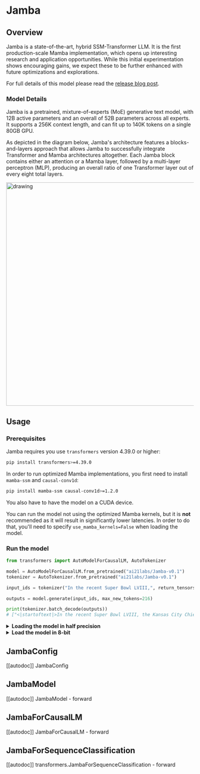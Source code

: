 <!--Copyright 2024 The HuggingFace Team. All rights reserved.

Licensed under the Apache License, Version 2.0 (the "License"); you may not use this file except in compliance with
the License. You may obtain a copy of the License at

http://www.apache.org/licenses/LICENSE-2.0

Unless required by applicable law or agreed to in writing, software distributed under the License is distributed on
an "AS IS" BASIS, WITHOUT WARRANTIES OR CONDITIONS OF ANY KIND, either express or implied. See the License for the
specific language governing permissions and limitations under the License.

⚠️ Note that this file is in Markdown but contain specific syntax for our doc-builder (similar to MDX) that may not be
rendered properly in your Markdown viewer.

-->

# Jamba

## Overview

Jamba is a state-of-the-art, hybrid SSM-Transformer LLM. It is the first production-scale Mamba implementation, which opens up interesting research and application opportunities. While this initial experimentation shows encouraging gains, we expect these to be further enhanced with future optimizations and explorations.

For full details of this model please read the [release blog post](https://www.ai21.com/blog/announcing-jamba).

### Model Details

Jamba is a pretrained, mixture-of-experts (MoE) generative text model, with 12B active parameters and an overall of 52B parameters across all experts. It supports a 256K context length, and can fit up to 140K tokens on a single 80GB GPU.

As depicted in the diagram below, Jamba's architecture features a blocks-and-layers approach that allows Jamba to successfully integrate Transformer and Mamba architectures altogether. Each Jamba block contains either an attention or a Mamba layer, followed by a multi-layer perceptron (MLP), producing an overall ratio of one Transformer layer out of every eight total layers.

<img src="https://huggingface.co/datasets/huggingface/documentation-images/resolve/main/transformers/model_doc/jamba_architecture.png"
alt="drawing" width="600"/>

## Usage

### Prerequisites

Jamba requires you use `transformers` version 4.39.0 or higher:
```bash
pip install transformers>=4.39.0
```

In order to run optimized Mamba implementations, you first need to install `mamba-ssm` and `causal-conv1d`:
```bash
pip install mamba-ssm causal-conv1d>=1.2.0
```
You also have to have the model on a CUDA device.

You can run the model not using the optimized Mamba kernels, but it is **not** recommended as it will result in significantly lower latencies. In order to do that, you'll need to specify `use_mamba_kernels=False` when loading the model.

### Run the model
```python
from transformers import AutoModelForCausalLM, AutoTokenizer

model = AutoModelForCausalLM.from_pretrained("ai21labs/Jamba-v0.1")
tokenizer = AutoTokenizer.from_pretrained("ai21labs/Jamba-v0.1")

input_ids = tokenizer("In the recent Super Bowl LVIII,", return_tensors='pt').to(model.device)["input_ids"]

outputs = model.generate(input_ids, max_new_tokens=216)

print(tokenizer.batch_decode(outputs))
# ["<|startoftext|>In the recent Super Bowl LVIII, the Kansas City Chiefs emerged victorious, defeating the San Francisco 49ers in a thrilling overtime showdown. The game was a nail-biter, with both teams showcasing their skills and determination.\n\nThe Chiefs, led by their star quarterback Patrick Mahomes, displayed their offensive prowess, while the 49ers, led by their strong defense, put up a tough fight. The game went into overtime, with the Chiefs ultimately securing the win with a touchdown.\n\nThe victory marked the Chiefs' second Super Bowl win in four years, solidifying their status as one of the top teams in the NFL. The game was a testament to the skill and talent of both teams, and a thrilling end to the NFL season.\n\nThe Super Bowl is not just about the game itself, but also about the halftime show and the commercials. This year's halftime show featured a star-studded lineup, including Usher, Alicia Keys, and Lil Jon. The show was a spectacle of music and dance, with the performers delivering an energetic and entertaining performance.\n"]
```

<details>
<summary><strong>Loading the model in half precision</strong></summary>

The published checkpoint is saved in BF16. In order to load it into RAM in BF16/FP16, you need to specify `torch_dtype`:

```python
from transformers import AutoModelForCausalLM
import torch
model = AutoModelForCausalLM.from_pretrained("ai21labs/Jamba-v0.1", torch_dtype=torch.bfloat16)
# you can also use torch_dtype=torch.float16
```

When using half precision, you can enable the [FlashAttention2](https://github.com/Dao-AILab/flash-attention) implementation of the Attention blocks. In order to use it, you also need the model on a CUDA device. Since in this precision the model is to big to fit on a single 80GB GPU, you'll also need to parallelize it using [accelerate](https://huggingface.co/docs/accelerate/index):
```python
from transformers import AutoModelForCausalLM
import torch
model = AutoModelForCausalLM.from_pretrained("ai21labs/Jamba-v0.1",
                                             torch_dtype=torch.bfloat16,
                                             attn_implementation="flash_attention_2",
                                             device_map="auto")
```

</details>
<details><summary><strong>Load the model in 8-bit</strong></summary>

**Using 8-bit precision, it is possible to fit up to 140K sequence lengths on a single 80GB GPU.** You can easily quantize the model to 8-bit using [bitsandbytes](https://huggingface.co/docs/bitsandbytes/index). In order to not degrade model quality, we recommend to exclude the Mamba blocks from the quantization:

```python
from transformers import AutoModelForCausalLM, BitsAndBytesConfig
quantization_config = BitsAndBytesConfig(load_in_8bit=True, llm_int8_skip_modules=["mamba"])
model = AutoModelForCausalLM.from_pretrained(
    "ai21labs/Jamba-v0.1", torch_dtype=torch.bfloat16, attn_implementation="flash_attention_2", quantization_config=quantization_config
)
```
</details>

## JambaConfig

[[autodoc]] JambaConfig


## JambaModel

[[autodoc]] JambaModel
    - forward


## JambaForCausalLM

[[autodoc]] JambaForCausalLM
    - forward


## JambaForSequenceClassification

[[autodoc]] transformers.JambaForSequenceClassification
    - forward
